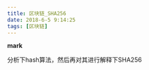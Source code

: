 ```yaml
---
title: 区块链_SHA256
date: 2018-6-5 9:14:25
tags: [区块链]
---
```




**mark**

分析下hash算法，然后再对其进行解释下SHA256

